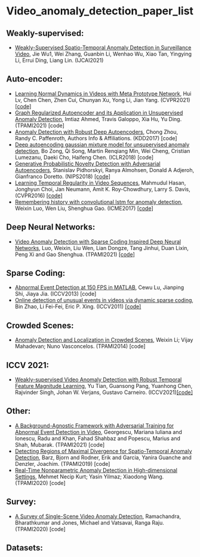 # Video_anomaly_detection_paper_list

## Weakly-supervised:
* [Weakly-Supervised Spatio-Temporal Anomaly Detection in Surveillance Video](https://www.ijcai.org/proceedings/2021/0162.pdf), Jie Wu1, Wei Zhang, Guanbin Li, Wenhao Wu, Xiao Tan, Yingying Li, Errui Ding, Liang Lin. (IJCAI2021)

## Auto-encoder: 
* [Learning Normal Dynamics in Videos with Meta Prototype Network](https://arxiv.org/pdf/2104.06689.pdf), Hui Lv, Chen Chen, Zhen Cui, Chunyan Xu, Yong Li, Jian Yang. (CVPR2021) [[code]](https://github.com/ktr-hubrt/MPN/) 
* [Graph Regularized Autoencoder and its Application in Unsupervised Anomaly Detection](https://arxiv.org/abs/2010.15949), Imtiaz Ahmed, Travis Galoppo, Xia Hu, Yu Ding. (TPAMI2021) [code]
* [Anomaly Detection with Robust Deep Autoencoders](https://dl.acm.org/doi/pdf/10.1145/3097983.3098052), Chong Zhou, Randy C. Paffenroth, Authors Info & Affiliations. (KDD2017) [code]
* [Deep autoencoding gaussian mixture model for unsupervised anomaly detection](https://www.researchgate.net/profile/Song_Qi2/publication/328437435_TGNet_Learning_to_Rank_Nodes_in_Temporal_Graphs/links/5bd608004585150b2b8c7d62/TGNet-Learning-to-Rank-Nodes-in-Temporal-Graphs.pdf), Bo Zong, Qi Song, Martin Renqiang Min, Wei Cheng, Cristian Lumezanu, Daeki Cho, Haifeng Chen. (ICLR2018) [code]
* [Generative Probabilistic Novelty Detection with Adversarial Autoencoders](https://arxiv.org/abs/1807.02588), Stanislav Pidhorskyi, Ranya Almohsen, Donald A Adjeroh, Gianfranco Doretto. (NIPS2018) [[code]](https://github.com/podgorskiy/GPND?utm_source=catalyzex.com)
* [Learning Temporal Regularity in Video Sequences](https://openaccess.thecvf.com/content_cvpr_2016/papers/Hasan_Learning_Temporal_Regularity_CVPR_2016_paper.pdf), Mahmudul Hasan, Jonghyun Choi, Jan Neumann, Amit K. Roy-Chowdhury, Larry S. Davis, (CVPR2016) [[code]](https://github.com/huangpu1/TemporalRegularityDetector-tensorflow)
* [Remembering history with convolutional lstm for anomaly detection](https://ieeexplore.ieee.org/abstract/document/8019325), Weixin Luo, Wen Liu, Shenghua Gao. (ICME2017)
[[code]](https://github.com/zachluo/convlstm_anomaly_detection)

## Deep Neural Networks: 
* [Video Anomaly Detection with Sparse Coding Inspired Deep Neural Networks](https://ieeexplore.ieee.org/abstract/document/8851288), Luo, Weixin, Liu Wen, Lian Dongze, Tang Jinhui, Duan Lixin, Peng Xi and Gao Shenghua. (TPAMI2021) [[code]](https://github.com/StevenLiuWen/sRNN_TSC_Anomaly_Detection) 

## Sparse Coding:
* [Abnormal Event Detection at 150 FPS in MATLAB](https://www.cv-foundation.org/openaccess/content_iccv_2013/papers/Lu_Abnormal_Event_Detection_2013_ICCV_paper.pdf), Cewu Lu, Jianping Shi, Jiaya Jia. (ICCV2013) [code]
* [Online detection of unusual events in videos via dynamic sparse coding](https://ieeexplore.ieee.org/abstract/document/5995524), Bin Zhao, Li Fei-Fei, Eric P. Xing. (ICCV2011) [[code]](https://github.com/gongruya/The-Realtime-Abnormal-Event-Detection-Project/tree/9f04622362cf765331371aa5c73391a52c17154b)

## Crowded Scenes:
* [Anomaly Detection and Localization in Crowded Scenes](https://ieeexplore.ieee.org/abstract/document/6531615), Weixin Li; Vijay Mahadevan; Nuno Vasconcelos. (TPAMI2014) [code]

## ICCV 2021:
* [Weakly-supervised Video Anomaly Detection with Robust Temporal Feature Magnitude Learning](https://arxiv.org/pdf/2101.10030.pdf), Yu Tian, Guansong Pang, Yuanhong Chen, Rajvinder Singh, Johan W. Verjans, Gustavo Carneiro. (ICCV2021)[[code]](https://github.com/tianyu0207/RTFM)

## Other:
* [A Background-Agnostic Framework with Adversarial Training for Abnormal Event Detection in Video](https://www.computer.org/csdl/journal/tp/5555/01/09410375/1sYYrP4z1a8), Georgescu, Mariana Iuliana and Ionescu, Radu and Khan, Fahad Shahbaz and Popescu, Marius and Shah, Mubarak. (TPAMI2021) [code]
* [Detecting Regions of Maximal Divergence for Spatio-Temporal Anomaly Detection](https://ieeexplore.ieee.org/abstract/document/8352745), Barz, Bjorn and Rodner, Erik and Garcia, Yanira Guanche and Denzler, Joachim. (TPAMI2019) [code]
* [Real-Time Nonparametric Anomaly Detection in High-dimensional Settings](https://ieeexplore.ieee.org/abstract/document/8976215), Mehmet Necip Kurt; Yasin Yilmaz; Xiaodong Wang. (TPAMI2020) [code]


## Survey:
* [A Survey of Single-Scene Video Anomaly Detection](https://ieeexplore.ieee.org/abstract/document/9271895/), Ramachandra, Bharathkumar and Jones, Michael and Vatsavai, Ranga Raju. (TPAMI2020) [code]

## Datasets:


